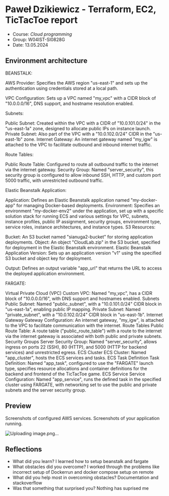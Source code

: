 # Paweł Dzikiewicz - Terraform, EC2, TicTacToe report

- Course: *Cloud programming*
- Group: W04IST-SI0828G
- Date: 13.05.2024

## Environment architecture

BEANSTALK:

AWS Provider: Specifies the AWS region "us-east-1" and sets up the authentication using credentials stored at a local path.

VPC Configuration: Sets up a VPC named "my_vpc" with a CIDR block of "10.0.0.0/16", DNS support, and hostname resolution enabled.

Subnets:

Public Subnet: Created within the VPC with a CIDR of "10.0.101.0/24" in the "us-east-1a" zone, designed to allocate public IPs on instance launch.
Private Subnet: Also part of the VPC with a "10.0.102.0/24" CIDR in the "us-east-1b" zone.
Internet Gateway: An internet gateway named "my_igw" is attached to the VPC to facilitate outbound and inbound internet traffic.

Route Tables:

Public Route Table: Configured to route all outbound traffic to the internet via the internet gateway.
Security Group: Named "server_security", this security group is configured to allow inbound SSH, HTTP, and custom port 5000 traffic, with unrestricted outbound traffic.

Elastic Beanstalk Application:

Application: Defines an Elastic Beanstalk application named "my-docker-app" for managing Docker-based deployments.
Environment: Specifies an environment "my-docker-env2" under the application, set up with a specific solution stack for running ECS and various settings for VPC, subnets, instance profiles, public IP assignment, security groups, environment type, service roles, instance architectures, and instance types.
S3 Resources:

Bucket: An S3 bucket named "sianuga2-bucket" for storing application deployments.
Object: An object "CloudLab.zip" in the S3 bucket, specified for deployment in the Elastic Beanstalk environment.
Elastic Beanstalk Application Version: Sets up an application version "v1" using the specified S3 bucket and object key for deployment.

Output: Defines an output variable "app_url" that returns the URL to access the deployed application environment.

FARGATE:

Virtual Private Cloud (VPC)
Custom VPC: Named "my_vpc", has a CIDR block of "10.0.0.0/16", with DNS support and hostnames enabled.
Subnets
Public Subnet: Named "public_subnet", with a "10.0.101.0/24" CIDR block in "us-east-1a", enabling public IP mapping.
Private Subnet: Named "private_subnet", with a "10.0.102.0/24" CIDR block in "us-east-1b".
Internet Gateway
Gateway Configuration: An internet gateway, "my_igw", is attached to the VPC to facilitate communication with the internet.
Route Tables
Public Route Table: A route table ("public_route_table") with a route to the internet via the internet gateway is associated with both public and private subnets.
Security Groups
Server Security Group: Named "server_security", allows ingress on ports 22 (SSH), 80 (HTTP), and 5000 (HTTP for backend services) and unrestricted egress.
ECS Cluster
ECS Cluster: Named "app_cluster", hosts the ECS services and tasks.
ECS Task Definition
Task Definition: Named "app_task", configured to use the "FARGATE" launch type, specifies resource allocations and container definitions for the backend and frontend of the TicTacToe game.
ECS Service
Service Configuration: Named "app_service", runs the defined task in the specified cluster using FARGATE, with networking set to use the public and private subnets and the server security group.

## Preview

Screenshots of configured AWS services. Screenshots of your application running.

![Uploading image.png…]()


## Reflections

- What did you learn?
I learned how to setup beanstalk and fargate
- What obstacles did you overcome?
I worked through the problems like incorrect setup of Dockerrun and docker compose setup on remote
- What did you help most in overcoming obstacles?
  Documentation and stackoverflow
- Was that something that surprised you?
  Nothing has suprised me 
